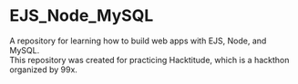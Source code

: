 # EJS_Node_MySQL
A repository for learning how to build web apps with EJS, Node, and MySQL.\
This repository was created for practicing Hacktitude, which is a hackthon organized by 99x.
